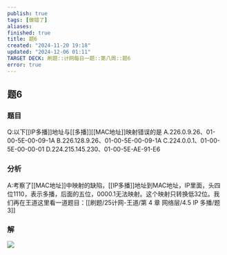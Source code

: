 ```yaml
---
publish: true
tags: [做错了]
aliases: 
finished: true
title: 题6
created: "2024-11-20 19:18"
updated: "2024-12-06 01:11"
TARGET DECK: 刷题::计网每日一题::第八周::题6
error: true
---
```

## 题6
### 题目
Q:以下[[IP多播]]地址与[[多播]][[MAC地址]]映射错误的是
A.226.0.9.26、01-00-5E-00-09-1A 
B.226.128.9.26、01-00-5E-00-09-1A 
C.224.0.0.1、01-00-5E-00-00-01
D.224.215.145.230、01-00-5E-AE-91-E6
### 分析
A:考察了[[MAC地址]]中映射的缺陷，[[IP多播]]地址到MAC地址，IP里面，头四位1110，表示多播，后面的五位，0000.1无法映射。这个映射只转换低32位。我们再在王道这里看一道题目：[[刷题/25计网-王道/第 4 章 网络层/4.5 IP 多播/题3]]
### 解
![](https://img.hwenyi.live/202411252040769.webp)
